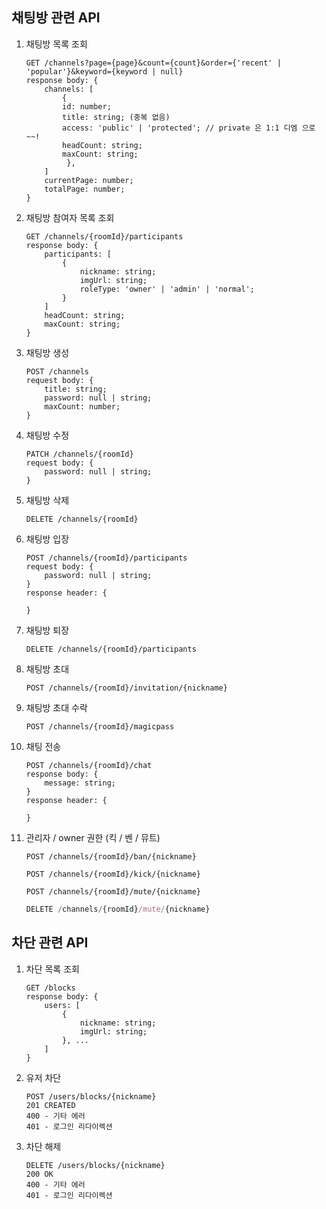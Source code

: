 ## 채팅방 관련 API
1. 채팅방 목록 조회
    ```tsx
    GET /channels?page={page}&count={count}&order={'recent' | 'popular'}&keyword={keyword | null}
    response body: {
	    channels: [
	        {
		    id: number;
		    title: string; (중복 없음)
		    access: 'public' | 'protected'; // private 은 1:1 디엠 으로~~!
		    headCount: string;
		    maxCount: string;
	         }, 
	    ]
	    currentPage: number;
	    totalPage: number;
    }
    ```
2. 채팅방 참여자 목록 조회
    ```tsx
    GET /channels/{roomId}/participants
    response body: {
        participants: [
            {
                nickname: string;
                imgUrl: string;
                roleType: 'owner' | 'admin' | 'normal';
            }
        ]
        headCount: string;
        maxCount: string;
    }
    ```

4. 채팅방 생성
    ```tsx
    POST /channels
    request body: {
        title: string;
        password: null | string;
        maxCount: number;
    }
    ```

5. 채팅방 수정
    ```tsx
    PATCH /channels/{roomId}
    request body: {
        password: null | string;
    }
    ```

6. 채팅방 삭제
    ```tsx
    DELETE /channels/{roomId}
    ```
7. 채팅방 입장

    ```tsx
    POST /channels/{roomId}/participants
    request body: {
        password: null | string;
    }
    response header: {

    }
    ```
8. 채팅방 퇴장
    ```tsx
    DELETE /channels/{roomId}/participants
    ```
9. 채팅방 초대
    ```tsx
    POST /channels/{roomId}/invitation/{nickname}
    ```
10. 채팅방 초대 수락
    ```tsx
    POST /channels/{roomId}/magicpass
    ```
11. 채팅 전송
    ```tsx
    POST /channels/{roomId}/chat
    response body: {
        message: string;
    }
    response header: {

    }
    ```
12. 관리자 / owner 권한 (킥 / 벤 / 뮤트)
    ```tsx
    POST /channels/{roomId}/ban/{nickname}
    ```

    ```tsx
    POST /channels/{roomId}/kick/{nickname}
    ```

    ```tsx
    POST /channels/{roomId}/mute/{nickname}
    ```

    ```jsx
    DELETE /channels/{roomId}/mute/{nickname}
    ```

## 차단 관련 API
1. 차단 목록 조회
    ```tsx
    GET /blocks
    response body: {
        users: [
            {
                nickname: string;
                imgUrl: string;
            }, ...
        ]
    }
    ```
2. 유저 차단
    ```tsx
    POST /users/blocks/{nickname}
    201 CREATED
    400 - 기타 에러
    401 - 로그인 리다이렉션
    ```
3. 차단 해제
    ```tsx
    DELETE /users/blocks/{nickname}
    200 OK
    400 - 기타 에러
    401 - 로그인 리다이렉션
    ```
